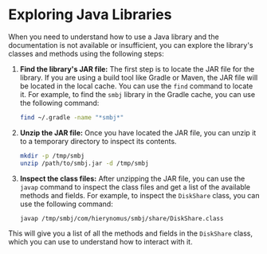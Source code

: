 # Exploring Java Libraries

When you need to understand how to use a Java library and the documentation is not available or insufficient, you can explore the library's classes and methods using the following steps:

1.  **Find the library's JAR file:**
    The first step is to locate the JAR file for the library. If you are using a build tool like Gradle or Maven, the JAR file will be located in the local cache. You can use the `find` command to locate it. For example, to find the `smbj` library in the Gradle cache, you can use the following command:

    ```bash
    find ~/.gradle -name "*smbj*"
    ```

2.  **Unzip the JAR file:**
    Once you have located the JAR file, you can unzip it to a temporary directory to inspect its contents.

    ```bash
    mkdir -p /tmp/smbj
    unzip /path/to/smbj.jar -d /tmp/smbj
    ```

3.  **Inspect the class files:**
    After unzipping the JAR file, you can use the `javap` command to inspect the class files and get a list of the available methods and fields. For example, to inspect the `DiskShare` class, you can use the following command:

    ```bash
    javap /tmp/smbj/com/hierynomus/smbj/share/DiskShare.class
    ```

This will give you a list of all the methods and fields in the `DiskShare` class, which you can use to understand how to interact with it.
